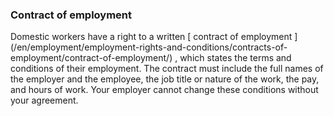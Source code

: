 ###  Contract of employment

Domestic workers have a right to a written [ contract of employment
](/en/employment/employment-rights-and-conditions/contracts-of-
employment/contract-of-employment/) , which states the terms and conditions of
their employment. The contract must include the full names of the employer and
the employee, the job title or nature of the work, the pay, and hours of work.
Your employer cannot change these conditions without your agreement.
